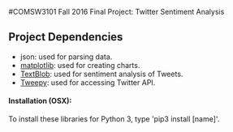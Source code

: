 #COMSW3101 Fall 2016 Final Project: Twitter Sentiment Analysis

## Project Dependencies
+ json: used for parsing data.
+ [matplotlib](www.matplotlib.org): used for creating charts.
+ [TextBlob](http://textblob.readthedocs.io/en/dev/index.html): used for sentiment analysis of Tweets.
+ [Tweepy](www.tweepy.org): used for accessing Twitter API.


#### Installation (OSX):
To install these libraries for Python 3, type 'pip3 install [name]'.
